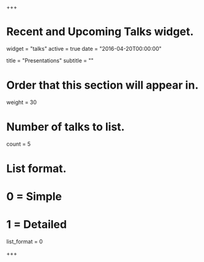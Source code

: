 +++
# Recent and Upcoming Talks widget.
widget = "talks"
active = true
date = "2016-04-20T00:00:00"

title = "Presentations"
subtitle = ""

# Order that this section will appear in.
weight = 30

# Number of talks to list.
count = 5

# List format.
#   0 = Simple
#   1 = Detailed
list_format = 0

+++
